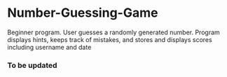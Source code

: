 # Number-Guessing-Game

Beginner program. User guesses a randomly generated number. Program displays hints, keeps track of mistakes, and stores and displays scores including username and date

### To be updated
